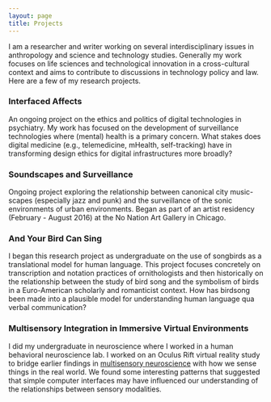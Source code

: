 ```yaml
---
layout: page
title: Projects
---
```


I am a researcher and writer working on several interdisciplinary issues in anthropology and science and technology studies. Generally my work focuses on life sciences and technological innovation in a cross-cultural context and aims to contribute to discussions in technology policy and law. Here are a few of my research projects.

### Interfaced Affects
An ongoing project on the ethics and politics of digital technologies in psychiatry. My work has focused on the development of surveillance technologies where (mental) health is a primary concern. What stakes does digital medicine (e.g., telemedicine, mHealth, self-tracking) have in transforming design ethics for digital infrastructures more broadly?

### Soundscapes and Surveillance
Ongoing project exploring the relationship between canonical city music-scapes (especially jazz and punk) and the surveillance of the sonic environments of urban environments. Began as part of an artist residency (February - August 2016) at the No Nation Art Gallery in Chicago.

### And Your Bird Can Sing
I began this research project as undergraduate on the use of songbirds as a translational model for human language. This project focuses concretely on transcription and notation practices of ornithologists and then historically on the relationship between the study of bird song and the symbolism of birds in a Euro-American scholarly and romanticist context. How has birdsong been made into a plausible model for understanding human language qua verbal communication?

### Multisensory Integration in Immersive Virtual Environments
I did my undergraduate in neuroscience where I worked in a human behavioral neuroscience lab. I worked on an Oculus Rift virtual reality study to bridge earlier findings in [multisensory neuroscience](https://en.wikipedia.org/wiki/Multisensory_integration) with how we sense things in the real world. We found some interesting patterns that suggested that simple computer interfaces may have influenced our understanding of the relationships between sensory modalities.
